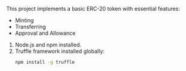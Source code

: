This project implements a basic ERC-20 token with essential features:
- Minting
- Transferring
- Approval and Allowance

1. Node.js and npm installed.
2. Truffle framework installed globally:
   ```bash
   npm install -g truffle